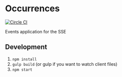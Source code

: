 # Occurrences

[![Circle CI](https://circleci.com/gh/rit-sse/occurrences.svg?style=svg)](https://circleci.com/gh/rit-sse/occurrences)

Events application for the SSE

## Development

1. `npm install`
2. `gulp build` (or gulp if you want to watch client files)
3. `npm start`
